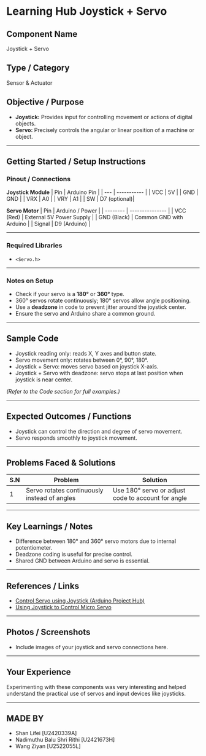 # Learning Hub Joystick + Servo

## Component Name
Joystick + Servo

## Type / Category
Sensor & Actuator

## Objective / Purpose
- **Joystick:** Provides input for controlling movement or actions of digital objects.
- **Servo:** Precisely controls the angular or linear position of a machine or object.

---

## Getting Started / Setup Instructions

### Pinout / Connections

**Joystick Module**
| Pin | Arduino Pin |
| --- | ----------- |
| VCC | 5V          |
| GND | GND         |
| VRX | A0          |
| VRY | A1          |
| SW  | D7 (optional)|

**Servo Motor**
| Pin      | Arduino / Power |
| -------- | --------------- |
| VCC (Red)   | External 5V Power Supply |
| GND (Black) | Common GND with Arduino  |
| Signal      | D9 (Arduino)             |

---

### Required Libraries
- `<Servo.h>`

---

### Notes on Setup
- Check if your servo is a **180°** or **360°** type.
- 360° servos rotate continuously; 180° servos allow angle positioning.
- Use a **deadzone** in code to prevent jitter around the joystick center.
- Ensure the servo and Arduino share a common ground.

---

## Sample Code
- Joystick reading only: reads X, Y axes and button state.
- Servo movement only: rotates between 0°, 90°, 180°.
- Joystick + Servo: moves servo based on joystick X-axis.
- Joystick + Servo with deadzone: servo stops at last position when joystick is near center.

*(Refer to the Code section for full examples.)*

---

## Expected Outcomes / Functions
- Joystick can control the direction and degree of servo movement.
- Servo responds smoothly to joystick movement.

---

## Problems Faced & Solutions
| S.N | Problem                                       | Solution |
| --- | --------------------------------------------- | -------- |
| 1   | Servo rotates continuously instead of angles  | Use 180° servo or adjust code to account for angle |

---

## Key Learnings / Notes
- Difference between 180° and 360° servo motors due to internal potentiometer.
- Deadzone coding is useful for precise control.
- Shared GND between Arduino and servo is essential.

---

## References / Links
- [Control Servo using Joystick (Arduino Project Hub)](https://projecthub.arduino.cc/webotricks/how-to-control-servo-motor-using-analog-joystick-and-arduino-edf9f6)
- [Using Joystick to Control Micro Servo](https://projecthub.arduino.cc/robot-maker/using-joystick-to-control-a-micro-servo-a3ef0d)

---

## Photos / Screenshots
- Include images of your joystick and servo connections here.

---

## Your Experience
Experimenting with these components was very interesting and helped understand the practical use of servos and input devices like joysticks.

---

## MADE BY
- Shan Lifei [U2420339A]  
- Nadimuthu Balu Shri Rithi [U2421673H]  
- Wang Ziyan [U2522055L]
